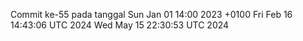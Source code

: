Commit ke-55 pada tanggal Sun Jan 01 14:00 2023 +0100
Fri Feb 16 14:43:06 UTC 2024
Wed May 15 22:30:53 UTC 2024
